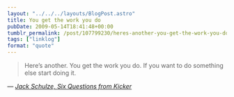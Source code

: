 ```yaml
---
layout: "../../../layouts/BlogPost.astro"
title: You get the work you do
pubDate: 2009-05-14T18:41:48+00:00
tumblr_permalink: /post/107799230/heres-another-you-get-the-work-you-do-if-you
tags: ["linklog"]
format: "quote"
---
```


> Here’s another. You get the work you do. If you want to do something else start doing it.

— <cite>[Jack Schulze, _Six Questions from Kicker_](http://www.kickerstudio.com/blog/2009/05/six-questions-from-kicker-jack-schulze/)</cite>
